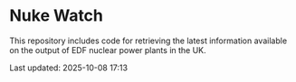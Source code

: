 # Nuke Watch

This repository includes code for retrieving the latest information available on the output of EDF nuclear power plants in the UK.

Last updated: 2025-10-08 17:13